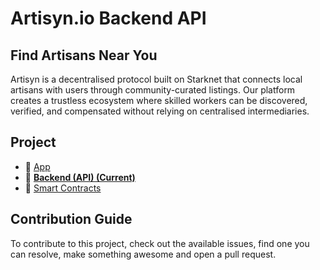 # Artisyn.io Backend API

## Find Artisans Near You

Artisyn is a decentralised protocol built on Starknet that connects local artisans with users through community-curated listings. Our platform creates a trustless ecosystem where skilled workers can be discovered, verified, and compensated without relying on centralised intermediaries.

## Project

- 📱 [App](https://github.com/toneflix/artisyn.io)
- 📡 **[Backend (API) (Current)](https://github.com/toneflix/artisyn-api)**
- 📝 [Smart Contracts](https://github.com/toneflix/artisyn-contracts)

## Contribution Guide

To contribute to this project, check out the available issues, find one you can resolve, make something awesome and open a pull request.
